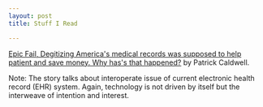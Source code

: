 ```yaml
---
layout: post
title: Stuff I Read

---
```


[Epic Fail, Degitizing America's medical records was supposed to help patient and save money.  Why has's that happened?](http://www.motherjones.com/politics/2015/10/epic-systems-judith-faulkner-hitech-ehr-interoperability) by Patrick Caldwell.

Note:
The story talks about interoperate issue of current electronic health record (EHR) system.  Again, technology is not driven by itself but the interweave of intention and interest.